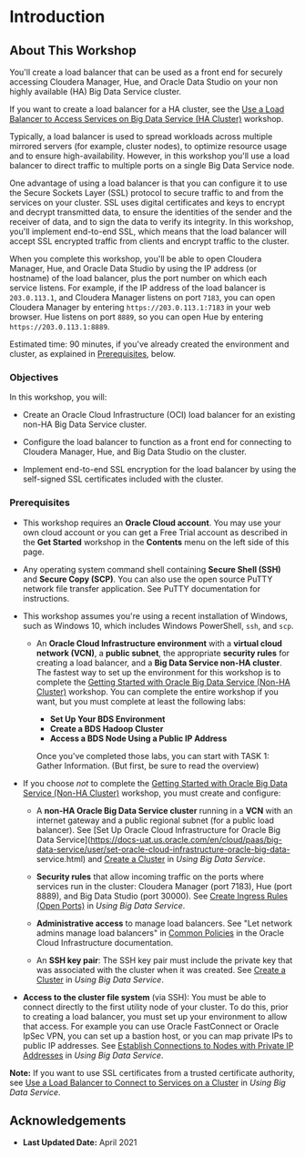 # Introduction

## About This Workshop

You'll create a load balancer that can be used as a front end for securely accessing Cloudera Manager, Hue, and Oracle Data Studio on your non highly available (HA) Big Data Service cluster.  

If you want to create a load balancer for a HA cluster, see the [Use a Load Balancer to Access Services on Big Data Service (HA Cluster)](https://livelabs.oracle.com/pls/apex/dbpm/r/livelabs/view-workshop?wid=810) workshop.

Typically, a load balancer is used to spread workloads across multiple mirrored servers (for example, cluster nodes), to optimize resource usage and to ensure high-availability. However, in this workshop you'll use a load balancer to direct traffic to multiple ports on a single Big Data Service node.

One advantage of using a load balancer is that you can configure it to use the Secure Sockets Layer (SSL) protocol to secure traffic to and from the services on your cluster. SSL uses digital certificates and keys to encrypt and decrypt transmitted data, to ensure the identities of the sender and the receiver of data, and to sign the data to verify its integrity.  In this workshop, you'll implement end-to-end SSL, which means that the load balancer will accept SSL encrypted traffic from clients and encrypt traffic to the cluster.

When you complete this workshop, you'll be able to open Cloudera Manager, Hue, and Oracle Data Studio by using the IP address (or hostname) of the load balancer, plus the port number on which each service listens. For example, if the IP address of the load balancer is `203.0.113.1`, and Cloudera Manager listens on port `7183`, you can open Cloudera Manager by entering `https://203.0.113.1:7183` in your web browser. Hue listens on port `8889`, so you can open Hue by entering `https://203.0.113.1:8889`.

Estimated time: 90 minutes, if you've already created the environment and cluster, as explained in [Prerequisites](#prerequisites), below.

### Objectives

In this workshop, you will:

* Create an Oracle Cloud Infrastructure (OCI) load balancer for an existing non-HA Big Data Service cluster.

* Configure the load balancer to function as a front end for connecting to Cloudera Manager, Hue, and Big Data Studio on the cluster.

* Implement end-to-end SSL encryption for the load balancer by using the self-signed SSL certificates included with the cluster.

### Prerequisites

* This workshop requires an **Oracle Cloud account**. You may use your own cloud account or you can get a Free Trial account as described in the **Get Started** workshop in the **Contents** menu on the left side of this page.

* Any operating system command shell containing **Secure Shell (SSH)** and **Secure Copy (SCP)**. You can also use the open source PuTTY network file transfer application. See PuTTY documentation for instructions.

* This workshop assumes you're using a recent installation of Windows, such as Windows 10, which includes Windows PowerShell, `ssh`, and `scp`.  

  * An **Oracle Cloud Infrastructure environment** with a **virtual cloud network (VCN)**, a **public subnet**, the appropriate **security rules** for creating a load balancer, and a **Big Data Service non-HA cluster**. The fastest way to set up the environment for this workshop is to complete the [Getting Started with Oracle Big Data Service (Non-HA Cluster)](https://livelabs.oracle.com/pls/apex/dbpm/r/livelabs/view-workshop?wid=762&session=3565379308288) workshop. You can complete the entire workshop if you want, but you must complete at least the following labs:

    * **Set Up Your BDS Environment**
    * **Create a BDS Hadoop Cluster**
    * **Access a BDS Node Using a Public IP Address**

    Once you've completed those labs, you can start with TASK 1: Gather Information. (But first, be sure to read the overview)

* If you choose *not* to complete the [Getting Started with Oracle Big Data Service (Non-HA Cluster)](https://livelabs.oracle.com/pls/apex/dbpm/r/livelabs/view-workshop?wid=762&session=3565379308288) workshop, you must create and configure:

  * A **non-HA Oracle Big Data Service cluster** running in a **VCN** with an internet gateway and a public regional subnet (for a public load balancer). See [Set Up Oracle Cloud Infrastructure for Oracle Big Data Service](https://docs-uat.us.oracle.com/en/cloud/paas/big-data-service/user/set-oracle-cloud-infrastructure-oracle-big-data-  service.html) and [Create a Cluster](https://docs.oracle.com/en/cloud/paas/big-data-service/user/create-cluster.html) in *Using Big Data Service*.

  * **Security rules** that allow incoming traffic on the ports where services run in the cluster: Cloudera Manager (port 7183), Hue (port 8889), and Big Data Studio (port 30000). See [Create Ingress Rules \(Open Ports\)](https://docs.oracle.com/en/cloud/paas/big-data-service/user/define-security-rules.html#GUID-CE7BE686-4047-4DAA-BCE7-3B46BABC321F) in *Using Big Data Service*.

  * **Administrative access** to manage load balancers.  See "Let network admins manage load balancers" in [Common Policies](https://docs.cloud.oracle.com/en-us/iaas/Content/Identity/Concepts/commonpolicies.htm) in the Oracle Cloud Infrastructure documentation.

  * An **SSH key pair**: The SSH key pair must include the private key that was associated with the cluster when it was created. See [Create a Cluster](https://docs.oracle.com/en/cloud/paas/big-data-service/user/create-cluster.html) in *Using Big Data Service*.

* **Access to the cluster file system** (via SSH): You must be able to connect directly to the first utility node of your cluster. To do this, prior to creating a load balancer, you must set up your environment to allow that access. For example you can use Oracle FastConnect or Oracle IpSec VPN, you can set up a bastion host, or you can map private IPs to public IP addresses. See  [Establish Connections to Nodes with Private IP Addresses](https://docs.oracle.com/en/cloud/paas/big-data-service/user/establish-connections-nodes-private-ip-addresses.html) in *Using Big Data Service*.

**Note:** If you want to use SSL certificates from a trusted certificate authority, see [Use a Load Balancer to Connect to Services on a Cluster](https://docs.oracle.com/en/cloud/paas/big-data-service/user/use-load-balancer-connect-cluster.html) in *Using Big Data Service*.

## Acknowledgements

* **Last Updated Date:** April 2021
